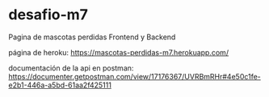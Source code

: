 # desafio-m7
Pagina de mascotas perdidas Frontend y Backend

página de heroku:
https://mascotas-perdidas-m7.herokuapp.com/

documentación de la api en postman:
https://documenter.getpostman.com/view/17176367/UVRBmRHr#4e50c1fe-e2b1-446a-a5bd-61aa2f425111
